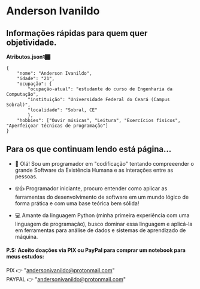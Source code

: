 # Anderson Ivanildo
## Informações rápidas para quem quer objetividade.

**Atributos.json👇🏾**
```
{
    "nome": "Anderson Ivanildo",
    "idade": "21",
    "ocupação": {
        "ocupação-atual": "estudante do curso de Engenharia da Computação",
        "instituição": "Universidade Federal do Ceará (Campus Sobral)",
        "localidade": "Sobral, CE"
        },
    "hobbies": ["Ouvir músicas", "Leitura", "Exercícios físicos", "Aperfeiçoar técnicas de programação"]
}
```
## Para os que continuam lendo está página...

- 🤖 Olá! Sou um programador em "codificação" tentando compreeender o grande Software da Existência Humana e as interações entre as pessoas.

- 🤓👍 Programador iniciante, procuro entender como aplicar as ferramentas do desenvolvimento de software em um mundo lógico de forma prática e com uma base teórica bem sólida!

- 💻 Amante da linguagem Python (minha primeira experiência com uma linguagem de programação), busco dominar essa linguagem e aplicá-la em ferramentas para análise de dados e sistemas de aprendizado de máquina.

#### P.S: Aceito doações via PIX ou PayPal para comprar um notebook para meus estudos:
PIX 👉 "andersonivanildo@protonmail.com"<br>
PAYPAL 👉 "andersonivanildo@protonmail.com"
